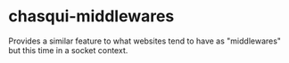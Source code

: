 # chasqui-middlewares
Provides a similar feature to what websites tend to have as "middlewares" but this time in a socket context.
